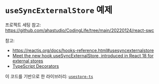 # `useSyncExternalStore` 예제

프로젝트 세팅 참고:
<https://github.com/ahastudio/CodingLife/tree/main/20220124/react-swc>

참고:

- <https://reactjs.org/docs/hooks-reference.html#usesyncexternalstore>
- [Meet the new hook useSyncExternalStore, introduced in React 18 for external stores](https://blog.saeloun.com/2021/12/30/react-18-usesyncexternalstore-api)
- [TypeScript Decorators](https://www.typescriptlang.org/docs/handbook/decorators.html)

이 코드를 기반으로 한 라이브러리:
[`usestore-ts`](https://bit.ly/3zjtDTR)

